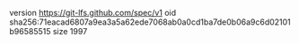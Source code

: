 version https://git-lfs.github.com/spec/v1
oid sha256:71eacad6807a9ea3a5a62ede7068ab0a0cd1ba7de0b06a9c6d02101b96585515
size 1997
